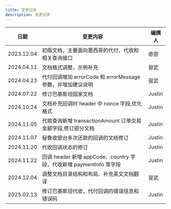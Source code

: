```yaml
---
title: 变更记录
description: 变更记录
---
```


| 日期         | 变更内容                                                 | 编撰人 |
|------------|------------------------------------------------------| ------ |
| 2023.12.04 | 初版文档，主要面向墨西哥的代付、代收和相关查询接口                            | 奇宫   |
| 2024.04.11 | 文档格式调整，示例补充                                          | 習武   |
| 2024.04.23 | 代付回调增加 errorCode 和 errorMessage 参数，并增加建议说明           | 習武   |
| 2024.07.22 | 修订巴基斯坦国家文档                                           | Justin |
| 2024.10.24 | 文档补充回调时 header 中 nonce 字段,优化格式                       | Justin |
| 2024.11.05 | 代收查询新增 transactionAmount 订单交易金额字段,修订部分文档             | Justin |
| 2024.11.07 | 秘鲁收银台多次还款的回调的文档修订                                    | Justin |
| 2024.11.20 | 代收回调状态的修订                                            | Justin |
| 2024.11.22 | 回调 header 新增 appCode、country 字段，代收新增 paymentInfo 等字段 | Justin |
| 2024.12.04 | 调整文档目录结构和布局、补充英文文档翻译                                 | 習武   |
| 2025.02.13 | 修订巴基斯坦代收，代付回调的错误信息和错误码           | Justin   |